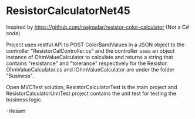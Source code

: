 # ResistorCalculatorNet45

Inspired by https://github.com/raajnadar/resistor-color-calculator (Not a C# code)

Project uses restful API to POST ColorBandValues in a JSON object to the controller "ResistorCalController.cs" and the controller uses an object instance of OhmValueCalculator to calculate and returns a string that contains "resistance" and "tolerance" respectively for the Resistor. OhmValueCalculator.cs and IOhmValueCalculator are under the folder "Business". 

Open MVCTest solution, ResistorCalculatorTest is the main project and ResistorCalculatorUnitTest project contains the unit test for testing the business logic. 

-Hesam
